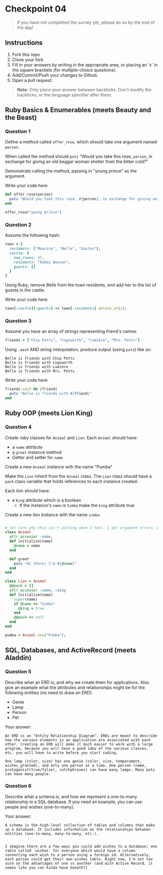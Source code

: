 # Checkpoint 04

> If you have not completed the survey yet,
please do so by the end of the day!

## Instructions

1. Fork this repo
2. Clone your fork
3. Fill in your answers by writing in the appropriate area, or placing an 'x' in
the square brackets (for multiple-choice questions).
4. Add/Commit/Push your changes to Github.
5. Open a pull request.

> **Note**: Only place your answer between backticks. Don't modify the backticks,
or the language specifier after them.

## Ruby Basics & Enumerables (meets Beauty and the Beast)

### Question 1

Define a method called `offer_rose`, which should take one argument named `person`.

When called the method should `puts` "Would you take this rose, `person`, in exchange for giving an old beggar woman shelter from the bitter cold?"

Demonstrate calling the method, passing in "young prince" as the argument.

Write your code here:
```ruby
def offer_rose(person)
  puts "Would you take this rose, #{person}, in exchange for giving an old beggar woman shelter from the bitter cold?"
end

offer_rose("young prince")
```

### Question 2

Assume the following hash:

```ruby
town = {
  residents: ["Maurice", "Belle", "Gaston"],
  castle: {
    num_rooms: 47,
    residents: "Robby Benson",
    guests: []
  }
}
```

Using Ruby, remove Belle from the town residents, and
add her to the list of guests in the castle.

Write your code here:
```ruby
town[:castle][:guests] << town[:residents].delete_at(1);
```

### Question 3

Assume you have an array of strings representing friend's names:

```ruby
friends = ["Chip Potts", "Cogsworth", "Lumière", "Mrs. Potts"]
```

Using `.each` AND string interpolation, produce output (using `puts`) like so:

```
Belle is friends with Chip Potts
Belle is friends with Cogsworth
Belle is friends with Lumière
Belle is friends with Mrs. Potts
```

Write your code here:
```ruby
friends.each do |friend|
  puts "Belle is friends with #{friend}"
end
```
## Ruby OOP (meets Lion King)

### Question 4

Create ruby classes for `Animal` and `Lion`.
Each `Animal` should have:

- a `name` attribute
- a `greet` instance method
- Getter and setter for `name`

Create a new `Animal` instance with the name "Pumba"

Make the `Lion` inherit from the `Animal` class.
The `Lion` class should have a `pack` class variable that holds references to each instance created.

Each lion should have:
- a `king` attribute which is a boolean
  - If the instance's `name` is `Simba` make the `king` attribute true

Create a new lion instance with the name `simba`

```ruby

# not sure why this isn't working when I test. I get argument errors, expected 0, got 1 any time I try to make a new animal or Lion...
class Animal
  attr_accessor :name,
  def initialize(name)
    @name = name
  end

  def greet
    puts "Hi there! I'm #{@name}"
  end
end

class Lion < Animal
  @@pack = []
  attr_accessor :name, :king
  def initialize(name)
    super(name)
    if @name == "Simba"
      @king = true
    end
    @@pack << self
  end
end

pumba = Animal.new("Pumba");


```

## SQL, Databases, and ActiveRecord (meets Aladdin)

### Question 5

Describe what an ERD is, and why we create them for applications. Also give an
example what the attributes and relationships might be for the following
entities (no need to draw an ERD):
* Genie
* Lamp
* Person
* Pet

Your answer:
```
An ERD is an "Entity Relationship Diagram". ERDs are meant to describe how the various elements in an application are associated with each other. Creating an ERD will make it much easier to work with a large program, because you will have a good idea of the various classes, etc. you will have to write before you start coding.

One lamp (color, size) has one genie (color, size, temperament, wishes_granted), and only one person at a time. One person (name, protagonist(true/false), catchphrases) can have many lamps. Many pets can have many people.
```

### Question 6

Describe what a schema is, and how we represent a one-to-many relationship in a
SQL database. If you need an example, you can use: people and wishes
(one-to-many).

Your answer:
```
A schema is the high-level collection of tables and columns that make up a database. It includes information on the relationships between entities (one-to-many, many-to-many, etc.).


I imagine there are a few ways you could add wishes to a database: one table called `wishes` for everyone which would have a column connecting each wish to a person using a foreign id. Alternatively, each person could get their own wishes table. Right now, I'm not too sure on the advantages of one vs another (and with Active Record, it seems like you can kinda have boooth?)


```
